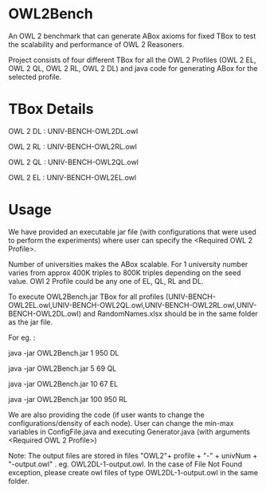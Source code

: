 # OWL2Bench
An OWL 2 benchmark that can generate ABox axioms for fixed TBox to test the scalability and performance of OWL 2 Reasoners.

Project consists of four different TBox for all the OWL 2 Profiles (OWL 2 EL, OWL 2 QL, OWL 2 RL, OWL 2 DL) and java code for generating ABox for the selected profile. 

# TBox Details

OWL 2 DL : UNIV-BENCH-OWL2DL.owl

OWL 2 RL : UNIV-BENCH-OWL2RL.owl

OWL 2 QL : UNIV-BENCH-OWL2QL.owl

OWL 2 EL : UNIV-BENCH-OWL2EL.owl

# Usage

We have provided an executable jar file (with configurations that were used to perform the experiments) where user can specify the <Number of Universities> <Seed> <Required OWL 2 Profile>. 
           
Number of universities makes the ABox scalable. For 1 university number varies from approx 400K triples to 800K triples depending on the seed value. OWl 2 Profile could be any one of EL, QL, RL and DL.         

To execute OWL2Bench.jar TBox for all profiles (UNIV-BENCH-OWL2EL.owl,UNIV-BENCH-OWL2QL.owl,UNIV-BENCH-OWL2RL.owl,UNIV-BENCH-OWL2DL.owl) and RandomNames.xlsx should be in the same folder as the jar file.

For eg. : 

java -jar OWL2Bench.jar 1 950 DL 

java -jar OWL2Bench.jar 5 69 QL

java -jar OWL2Bench.jar 10 67 EL

java -jar OWL2Bench.jar 100 950 RL

We are also providing the code (if user wants to change the configurations/density of each node). User can change the min-max variables in ConfigFile.java and executing Generator.java (with arguments <Number of Universities> <Seed> <Required OWL 2 Profile>)
           
Note: The output files are stored in files "OWL2"+ profile + "-" + univNum + "-output.owl" . eg. OWL2DL-1-output.owl. In the case of File Not Found exception, please create owl files of type OWL2DL-1-output.owl in the same folder.


           

